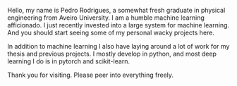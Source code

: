 Hello, my name is Pedro Rodrigues, a somewhat fresh graduate in physical engineering from Aveiro University. I am a humble machine learning afficionado. I just recently invested into a large system for machine learning. And you should start seeing some of my personal wacky projects here. 

In addition to machine learning I also have laying around a lot of work for my thesis and previous projects. I mostly develop in python, and most deep learning I do is in pytorch and scikit-learn. 

Thank you for visiting. Please peer into everything freely.
